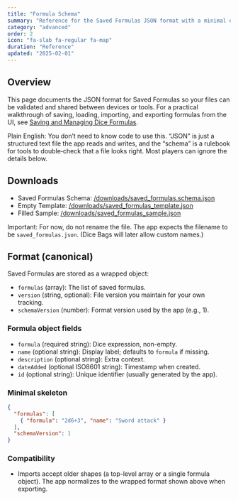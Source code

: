 ```yaml
---
title: "Formula Schema"
summary: "Reference for the Saved Formulas JSON format with a minimal example and local downloads."
category: "advanced"
order: 2
icon: "fa-slab fa-regular fa-map"
duration: "Reference"
updated: "2025-02-01"
---
```

## Overview

This page documents the JSON format for Saved Formulas so your files can be validated and shared between devices or tools. For a practical walkthrough of saving, loading, importing, and exporting formulas from the UI, see [Saving and Managing Dice Formulas](/resources/saving-and-managing-dice-formulas/).

Plain English: You don’t need to know code to use this. “JSON” is just a structured text file the app reads and writes, and the “schema” is a rulebook for tools to double‑check that a file looks right. Most players can ignore the details below.

## Downloads

- Saved Formulas Schema: [/downloads/saved_formulas.schema.json](/downloads/saved_formulas.schema.json)
- Empty Template: [/downloads/saved_formulas_template.json](/downloads/saved_formulas_template.json)
- Filled Sample: [/downloads/saved_formulas_sample.json](/downloads/saved_formulas_sample.json)

Important: For now, do not rename the file. The app expects the filename to be `saved_formulas.json`. (Dice Bags will later allow custom names.)

## Format (canonical)

Saved Formulas are stored as a wrapped object:

- `formulas` (array): The list of saved formulas.
- `version` (string, optional): File version you maintain for your own tracking.
- `schemaVersion` (number): Format version used by the app (e.g., 1).

### Formula object fields

- `formula` (required string): Dice expression, non-empty.
- `name` (optional string): Display label; defaults to `formula` if missing.
- `description` (optional string): Extra context.
- `dateAdded` (optional ISO8601 string): Timestamp when created.
- `id` (optional string): Unique identifier (usually generated by the app).

### Minimal skeleton

```json
{
  "formulas": [
    { "formula": "2d6+3", "name": "Sword attack" }
  ],
  "schemaVersion": 1
}
```

### Compatibility

- Imports accept older shapes (a top-level array or a single formula object). The app normalizes to the wrapped format shown above when exporting.
